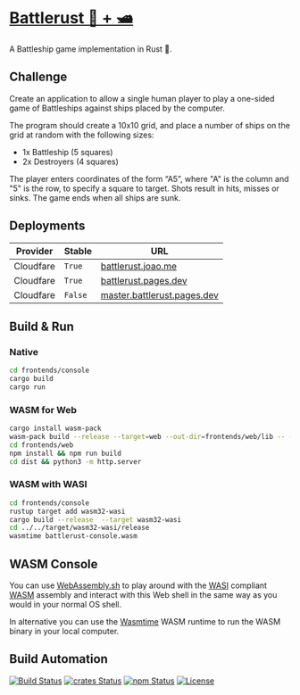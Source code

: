 # [Battlerust 🦀 + 🛥️](https://battlerust.joao.me)

A Battleship game implementation in Rust 🦀.

## Challenge

Create an application to allow a single human player to play a one-sided game of Battleships against ships placed by the computer.

The program should create a 10x10 grid, and place a number of ships on the grid at random with the following sizes:

* 1x Battleship (5 squares)
* 2x Destroyers (4 squares)

The player enters coordinates of the form “A5”, where "A" is the column and "5" is the row, to specify a square to target. Shots result in hits, misses or sinks. The game ends when all ships are sunk.

## Deployments

| Provider  | Stable  | URL                                                                |
| --------- | ------- | ------------------------------------------------------------------ |
| Cloudfare | `True`  | [battlerust.joao.me](https://battlerust.joao.me)                   |
| Cloudfare | `True`  | [battlerust.pages.dev](https://battlerust.pages.dev)               |
| Cloudfare | `False` | [master.battlerust.pages.dev](https://master.battlerust.pages.dev) |

## Build & Run

### Native

```bash
cd frontends/console
cargo build
cargo run
```

### WASM for Web

```bash
cargo install wasm-pack
wasm-pack build --release --target=web --out-dir=frontends/web/lib -- --features wasm
cd frontends/web
npm install && npm run build
cd dist && python3 -m http.server
```

### WASM with WASI

```bash
cd frontends/console
rustup target add wasm32-wasi
cargo build --release  --target wasm32-wasi
cd ../../target/wasm32-wasi/release
wasmtime battlerust-console.wasm
```

## WASM Console

You can use [WebAssembly.sh](https://webassembly.sh) to play around with the [WASI](https://wasi.dev/) compliant [WASM](https://webassembly.org/) assembly and interact with this Web shell in the same way as you would in your normal OS shell.

In alternative you can use the [Wasmtime](https://wasmtime.dev) WASM runtime to run the WASM binary in your local computer.

## Build Automation

[![Build Status](https://github.com/joamag/battlerust/workflows/Main%20Workflow/badge.svg)](https://github.com/joamag/battlerust/actions)
[![crates Status](https://img.shields.io/crates/v/battlerust)](https://crates.io/crates/battlerust)
[![npm Status](https://img.shields.io/npm/v/battlerust.svg)](https://www.npmjs.com/package/battlerust)
[![License](https://img.shields.io/badge/license-Apache%202.0-blue.svg)](https://www.apache.org/licenses/)
